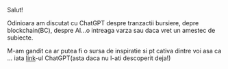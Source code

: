 Salut!

Odinioara am discutat cu ChatGPT despre tranzactii bursiere, depre blockchain(BC), despre AI...o intreaga varza sau daca vret un amestec de subiecte.

M-am gandit ca ar putea  fi o sursa de inspiratie si pt cativa dintre voi asa ca ... iata [link](https://chatgpt.com/share/68010e40-5b1c-800b-bbf9-1b1023b75d8a)-ul ChatGPT(asta daca nu l-ati descoperit deja!)
